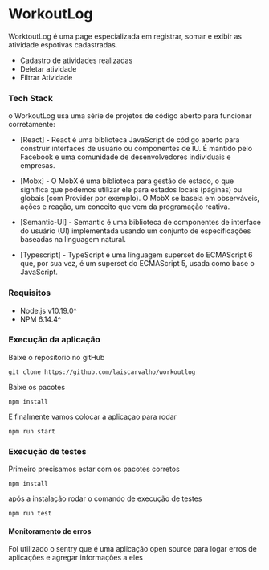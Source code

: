 # WorkoutLog


WorktoutLog é uma page especializada em registrar, somar e exibir as atividade espotivas cadastradas.

  - Cadastro de atividades realizadas
  - Deletar atividade 
  - Filtrar Atividade 


### Tech Stack

o WorkoutLog usa uma série de projetos de código aberto para funcionar corretamente:

* [React] - React é uma biblioteca JavaScript de código aberto para construir interfaces de usuário ou componentes de IU. É mantido pelo Facebook e uma comunidade de desenvolvedores individuais e empresas.

* [Mobx] - O MobX é uma biblioteca para gestão de estado, o que significa que podemos utilizar ele para estados locais (páginas) ou globais (com Provider por exemplo). O MobX se baseia em observáveis, ações e reação, um conceito que vem da programação reativa.
 
* [Semantic-UI] - Semantic é uma biblioteca de componentes de interface do usuário (UI) implementada usando um conjunto de especificações baseadas na linguagem natural.

* [Typescript] - TypeScript é uma linguagem superset do ECMAScript 6 que, por sua vez, é um superset do ECMAScript 5, usada como base o JavaScript.


### Requisitos
* Node.js v10.19.0^
* NPM 6.14.4^



### Execução da aplicação

Baixe o repositorio no gitHub
```
git clone https://github.com/laiscarvalho/workoutlog
```

Baixe os pacotes
```
npm install
```

E finalmente vamos colocar a aplicaçao para rodar
```
npm run start
```

### Execução de testes
Primeiro precisamos estar com os pacotes corretos
```
npm install
```

após a instalação rodar o comando de execução de testes
```
npm run test
```

#### Monitoramento de erros
Foi utilizado o sentry que é uma aplicação open source para logar erros de aplicações e agregar informações a eles
